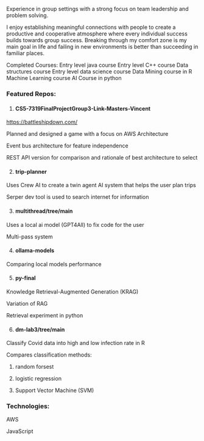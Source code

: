 Experience in group settings with a strong focus on team leadership and problem solving. 

I enjoy establishing meaningful connections with people to create a productive and cooperative atmosphere where every individual success builds towards group success. Breaking through my comfort zone is my main goal in life and failing in new environments is better than succeeding in familiar places.


Completed Courses: 
Entry level java course 
Entry level C++ course 
Data structures course 
Entry level data science course 
Data Mining course in R 
Machine Learning course 
AI Course in python

### Featured Repos:

1) #### CS5-7319FinalProjectGroup3-Link-Masters-Vincent

https://battleshipdown.com/

Planned and designed a game with a focus on AWS Architecture

Event bus architecture for feature independence 

REST API version for comparison and rationale of best architecture to select 


2) #### trip-planner

Uses Crew AI to create a twin agent AI system that helps the user plan trips

Serper dev tool is used to search internet for information


3) #### multithread/tree/main

Uses a local ai model (GPT4All) to fix code for the user

Multi-pass system

4) #### ollama-models

Comparing local models performance

5) #### py-final

Knowledge Retrieval-Augmented Generation (KRAG) 

Variation of RAG 

Retrieval experiment in python 

6) #### dm-lab3/tree/main

Classify Covid data into high and low infection rate in R 

Compares classification methods: 

  1) random forsest

  2) logistic regression

  3) Support Vector Machine (SVM)

### Technologies:

AWS 

JavaScript 







<!--
**MaxDLink/MaxDLink** is a ✨ _special_ ✨ repository because its `README.md` (this file) appears on your GitHub profile.

Here are some ideas to get you started:

- 🔭 I’m currently working on ...
- 🌱 I’m currently learning ...
- 👯 I’m looking to collaborate on ...
- 🤔 I’m looking for help with ...
- 💬 Ask me about ...
- 📫 How to reach me: ...
- 😄 Pronouns: ...
- ⚡ Fun fact: ...
-->
